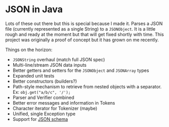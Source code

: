 # JSON in Java
Lots of these out there but this is special because I made it.
Parses a JSON file (currently represented as a single String) to a `JSONObject`.
It is a little rough and ready at the moment but that will get fixed shortly with time.
This project was originally a proof of concept but it has grown on me recently.

Things on the horizon:

- `JSONString` overhaul (match full JSON spec)
- Multi-line/stream JSON data inputs
- Better getters and setters for the `JSONObject` and `JSONArray` types
- Expanded unit tests
- Better constructors (builders?)
- Path-style mechanism to retrieve from nested objects with a separator. Ex: `obj.get("a/b/c", '/');`
- Parser and Verifier combined
- Better error messages and information in Tokens
- Character iterator for Tokenizer (maybe)
- Unified, single Exception type
- Support for [JSON schema](https://json-schema.org/)

